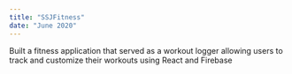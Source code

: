 ```yaml
---
title: "SSJFitness"
date: "June 2020"
---
```


Built a fitness application that served as a workout logger allowing users to track 
and customize their workouts using React and Firebase
